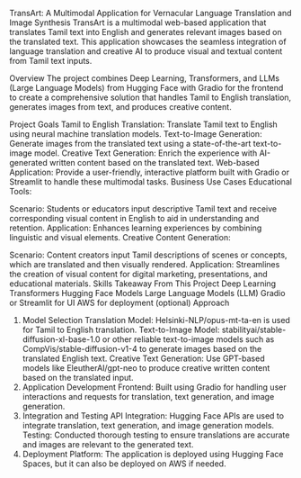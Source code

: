 TransArt: A Multimodal Application for Vernacular Language Translation and Image Synthesis
TransArt is a multimodal web-based application that translates Tamil text into English and generates relevant images based on the translated text. This application showcases the seamless integration of language translation and creative AI to produce visual and textual content from Tamil text inputs.

Overview
The project combines Deep Learning, Transformers, and LLMs (Large Language Models) from Hugging Face with Gradio for the frontend to create a comprehensive solution that handles Tamil to English translation, generates images from text, and produces creative content.

Project Goals
Tamil to English Translation: Translate Tamil text to English using neural machine translation models.
Text-to-Image Generation: Generate images from the translated text using a state-of-the-art text-to-image model.
Creative Text Generation: Enrich the experience with AI-generated written content based on the translated text.
Web-based Application: Provide a user-friendly, interactive platform built with Gradio or Streamlit to handle these multimodal tasks.
Business Use Cases
Educational Tools:

Scenario: Students or educators input descriptive Tamil text and receive corresponding visual content in English to aid in understanding and retention.
Application: Enhances learning experiences by combining linguistic and visual elements.
Creative Content Generation:

Scenario: Content creators input Tamil descriptions of scenes or concepts, which are translated and then visually rendered.
Application: Streamlines the creation of visual content for digital marketing, presentations, and educational materials.
Skills Takeaway From This Project
Deep Learning
Transformers
Hugging Face Models
Large Language Models (LLM)
Gradio or Streamlit for UI
AWS for deployment (optional)
Approach
1. Model Selection
Translation Model: Helsinki-NLP/opus-mt-ta-en is used for Tamil to English translation.
Text-to-Image Model: stabilityai/stable-diffusion-xl-base-1.0 or other reliable text-to-image models such as CompVis/stable-diffusion-v1-4 to generate images based on the translated English text.
Creative Text Generation: Use GPT-based models like EleutherAI/gpt-neo to produce creative written content based on the translated input.
2. Application Development
Frontend: Built using Gradio for handling user interactions and requests for translation, text generation, and image generation.
3. Integration and Testing
API Integration: Hugging Face APIs are used to integrate translation, text generation, and image generation models.
Testing: Conducted thorough testing to ensure translations are accurate and images are relevant to the generated text.
4. Deployment
Platform: The application is deployed using Hugging Face Spaces, but it can also be deployed on AWS if needed.
